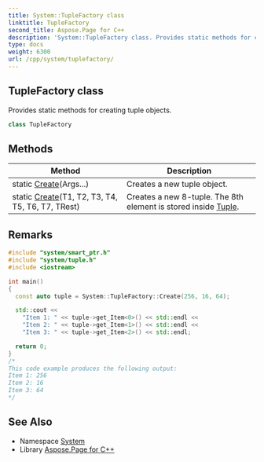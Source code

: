 ```yaml
---
title: System::TupleFactory class
linktitle: TupleFactory
second_title: Aspose.Page for C++
description: 'System::TupleFactory class. Provides static methods for creating tuple objects in C++.'
type: docs
weight: 6300
url: /cpp/system/tuplefactory/
---
```

## TupleFactory class


Provides static methods for creating tuple objects.

```cpp
class TupleFactory
```

## Methods

| Method | Description |
| --- | --- |
| static [Create](./create/)(Args...) | Creates a new tuple object. |
| static [Create](./create/)(T1, T2, T3, T4, T5, T6, T7, TRest) | Creates a new 8-tuple. The 8th element is stored inside [Tuple](../tuple/). |
## Remarks



```cpp
#include "system/smart_ptr.h"
#include "system/tuple.h"
#include <iostream>

int main()
{
  const auto tuple = System::TupleFactory::Create(256, 16, 64);

  std::cout <<
    "Item 1: " << tuple->get_Item<0>() << std::endl <<
    "Item 2: " << tuple->get_Item<1>() << std::endl <<
    "Item 3: " << tuple->get_Item<2>() << std::endl;

  return 0;
}
/*
This code example produces the following output:
Item 1: 256
Item 2: 16
Item 3: 64
*/
```

## See Also

* Namespace [System](../)
* Library [Aspose.Page for C++](../../)
